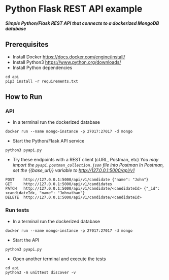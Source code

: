 # Python Flask REST API example
#### _Simple Python/Flask REST API that connects to a dockerized MongoDB database_

## Prerequisites
- Install Docker
https://docs.docker.com/engine/install/
- Install Python3
https://www.python.org/downloads/
- Install Python dependencies
```
cd api
pip3 install -r requirements.txt
```

## How to Run
### API
- In a terminal run the dockerized database
```
docker run --name mongo-instance -p 27017:27017 -d mongo
```
- Start the Python/Flask API service
```
python3 pyapi.py
```

- Try these endpoints with a REST client (cURL, Postman, etc)
_You may import the `pyapi.postman_collection.json` file into Postman_
_In Postman, set the {{base_url}} variable to http://127.0.0.1:5000/api/v1_
```
POST    http://127.0.0.1:5000/api/v1/candidate {"name": "John"}
GET     http://127.0.0.1:5000/api/v1/candidates
PATCH   http://127.0.0.1:5000/api/v1/candidate/<candidateId> {"_id": <candidateId>, "name": "Johnathan"}
DELETE  http://127.0.0.1:5000/api/v1/candidate/<candidateId>
```

### Run tests
- In a terminal run the dockerized database
```
docker run --name mongo-instance -p 27017:27017 -d mongo
```
- Start the API
```
python3 pyapi.py
```
- Open another terminal and execute the tests
```
cd api
python3 -m unittest discover -v
```

